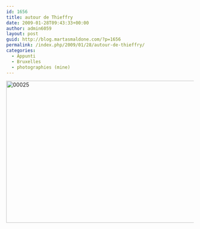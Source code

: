 ```yaml
---
id: 1656
title: autour de Thieffry
date: 2009-01-28T09:43:33+00:00
author: admin6059
layout: post
guid: http://blog.martasmaldone.com/?p=1656
permalink: /index.php/2009/01/28/autour-de-thieffry/
categories:
  - Appunti
  - Bruxelles
  - photographies (mine)
---
```

[<img class="aligncenter wp-image-2323 size-full" title="00025" src="http://blog.martasmaldone.eu/wp-content/uploads/2009/01/00025.jpg" width="567" height="381" srcset="http://blog.martasmaldone.eu/wp-content/uploads/2009/01/00025.jpg 567w, http://blog.martasmaldone.eu/wp-content/uploads/2009/01/00025-300x202.jpg 300w" sizes="(max-width: 567px) 100vw, 567px" />](http://blog.martasmaldone.eu/wp-content/uploads/2009/01/00025.jpg)